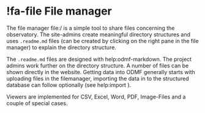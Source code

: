# !fa-file File manager

The file manager file:/ is a simple tool to share files concerning the observatory. The site-admins
create meaningful directory structures and uses `.readme.md` files (can be created by clicking on the
right pane in the file manager) to explain the directory structure. 

The `.readme.md` files are designed with help:odmf-markdown. The project admins work further on the
directory structure. A number of files can be shown directly in the website. Getting data into ODMF
generally starts with uploading files in the filemanager, importing the data in to the structured database
can follow optionally (see help:import ).

Viewers are implemented for CSV, Excel, Word, PDF, Image-Files and a couple of special cases. 